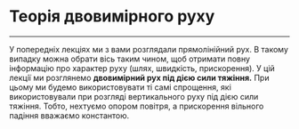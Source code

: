 # Теорiя двовимiрного руху
---------

<span class="p4">У попереднiх лекцiях ми з вами розглядали прямолiнiйний рух. В такому випадку можна обрати вiсь таким чином, щоб отримати повну iнформацiю про характер руху (шлях, швидкiсть, прискорення). У цiй лекцiї ми розглянемо <b>двовимiрний рух пiд дiєю сили тяжiння.</b> При цьому ми будемо використовувати тi самi спрощення, якi використовували при розглядi вертикального руху пiд дiєю сили тяжiння. Тобто, нехтуємо опором повiтря, а прискорення вiльного падiння вважаємо константою.</span>
